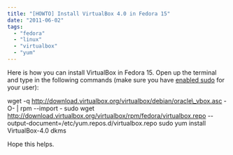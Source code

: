 ```yaml
---
title: "[HOWTO] Install VirtualBox 4.0 in Fedora 15"
date: "2011-06-02"
tags: 
  - "fedora"
  - "linux"
  - "virtualbox"
  - "yum"
---
```


Here is how you can install VirtualBox in Fedora 15. Open up the terminal and type in the following commands (make sure you have [enabled sudo](http://www.khattam.info/howto-enable-sudo-in-fedora-15-2011-05-31.html) for your user):

wget -q http://download.virtualbox.org/virtualbox/debian/oracle\_vbox.asc -O- | rpm --import -
sudo wget http://download.virtualbox.org/virtualbox/rpm/fedora/virtualbox.repo --output-document=/etc/yum.repos.d/virtualbox.repo
sudo yum install VirtualBox-4.0 dkms

Hope this helps.
